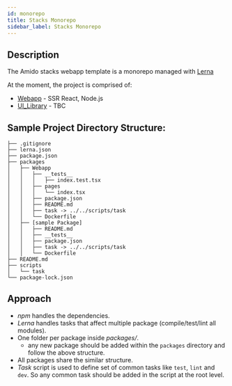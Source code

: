 ```yaml
---
id: monorepo
title: Stacks Monorepo
sidebar_label: Stacks Monorepo
---
```


## Description

The Amido stacks webapp template is a monorepo managed with
[Lerna](https://lernajs.io/)

At the moment, the project is comprised of:

- [Webapp](`packages/webapp`) - SSR React, Node.js
- [UI_Library](`packages/UILib`) - TBC

## Sample Project Directory Structure:

```
├── .gitignore
├── lerna.json
├── package.json
├── packages
│   ├── Webapp
│   │   ├── __tests__
│   │   │   ├── index.test.tsx
│   │   ├── pages
│   │   │   └── index.tsx
│   │   ├── package.json
│   │   ├── README.md
│   │   ├── task -> ../../scripts/task
│   │   └── Dockerfile
│   ├── [sample Package]
│   │   ├── README.md
│   │   ├── __tests__
│   │   ├── package.json
│   │   ├── task -> ../../scripts/task
│   │   └── Dockerfile
├── README.md
├── scripts
│   └── task
└── package-lock.json
```

## Approach

- _npm_ handles the dependencies.
- _Lerna_ handles tasks that affect multiple package (compile/test/lint all
  modules).
- One folder per package inside _packages/_.
  - any new package should be added within the `packages` directory and follow
    the above structure.
- All packages share the similar structure.
- _Task_ script is used to define set of common tasks like `test`, `lint` and
  `dev`. So any common task should be added in the script at the root level.
